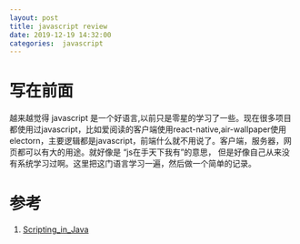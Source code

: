 ```yaml
---
layout: post
title: javascript review
date: 2019-12-19 14:32:00
categories:  javascript
---
```

# 写在前面
越来越觉得 javascript 是一个好语言,以前只是零星的学习了一些。现在很多项目都使用过javascript，比如爱阅读的客户端使用react-native,air-wallpaper使用electorn，主要逻辑都是javascript，前端什么就不用说了。客户端，服务器，网页都可以有大的用途。就好像是 “js在手天下我有”的意思， 但是好像自己从来没有系统学习过啊。这里把这门语言学习一遍，然后做一个简单的记录。
# 


# 参考
1. [Scripting_in_Java]()